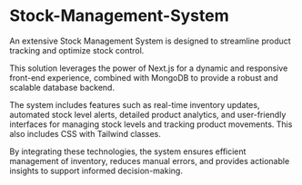 # Stock-Management-System
An extensive Stock Management System is designed to streamline product tracking and optimize stock control. 

This solution leverages the power of Next.js for a dynamic and responsive front-end experience, combined with MongoDB to provide a robust and scalable database backend. 

The system includes features such as real-time inventory updates, automated stock level alerts, detailed product analytics, and user-friendly interfaces for managing stock levels and tracking product movements. This also includes CSS with Tailwind classes.

By integrating these technologies, the system ensures efficient management of inventory, reduces manual errors, and provides actionable insights to support informed decision-making.
